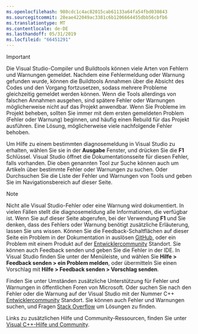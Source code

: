 ```yaml
---
ms.openlocfilehash: 980cdc1c4ac82015cab61133a64fa54fbd030843
ms.sourcegitcommit: 28eae422049ac3381c6b1206664455dbb56cbfb6
ms.translationtype: MT
ms.contentlocale: de-DE
ms.lasthandoff: 05/31/2019
ms.locfileid: "66451291"
---
```

> [!IMPORTANT]
> Die Visual Studio-Compiler und Buildtools können viele Arten von Fehlern und Warnungen gemeldet. Nachdem eine Fehlermeldung oder Warnung gefunden wurde, können die Buildtools Annahmen über die Absicht des Codes und den Vorgang fortzusetzen, sodass mehrere Probleme gleichzeitig gemeldet werden können. Wenn die Tools allerdings von falschen Annahmen ausgehen, sind spätere Fehler oder Warnungen möglicherweise nicht auf das Projekt anwendbar. Wenn Sie Probleme im Projekt beheben, sollten Sie immer mit dem ersten gemeldeten Problem (Fehler oder Warnung) beginnen, und häufig einen Rebuild für das Projekt ausführen. Eine Lösung, möglicherweise viele nachfolgende Fehler behoben.

Um Hilfe zu einem bestimmten diagnosemeldung in Visual Studio zu erhalten, wählen Sie sie in der **Ausgabe** Fenster, und drücken Sie die **F1** Schlüssel. Visual Studio öffnet die Dokumentationsseite für diesen Fehler, falls vorhanden. Die oben genannten Tool zur Suche können auch um Artikeln über bestimmte Fehler oder Warnungen zu suchen. Oder Durchsuchen Sie die Liste der Fehler und Warnungen von Tools und geben Sie im Navigationsbereich auf dieser Seite.

> [!NOTE]
> Nicht alle Visual Studio-Fehler oder eine Warnung wird dokumentiert. In vielen Fällen stellt die diagnosemeldung alle Informationen, die verfügbar ist. Wenn Sie auf dieser Seite abgerufen, bei der Verwendung **F1** und Sie denken, dass des Fehlers oder Warnung benötigt zusätzliche Erläuterung, lassen Sie uns wissen. Können Sie die Feedback-Schaltflächen auf dieser Seite ein Problem in der Dokumentation in auslösen [GitHub](https://github.com/MicrosoftDocs/cpp-docs/issues), oder ein Problem mit einem Produkt auf der [Entwicklercommunity](https://developercommunity.visualstudio.com/spaces/8/index.html) Standort. Sie können auch Feedback senden und geben Sie die Fehler in der IDE. In Visual Studio finden Sie unter der Menüleiste, und wählen Sie **Hilfe > Feedback senden > ein Problem melden**, oder übermitteln Sie einen Vorschlag mit **Hilfe > Feedback senden > Vorschlag senden**.

Finden Sie unter Umständen zusätzliche Unterstützung für Fehler und Warnungen in öffentlichen Foren von Microsoft. Oder suchen Sie nach den Fehler oder die Warnung auf der Visual Studio mit der Nummer C++ [Entwicklercommunity](https://developercommunity.visualstudio.com/spaces/8/index.html) Standort. Sie können auch Fehler und Warnungen suchen, und Fragen [Stack Overflow](https://stackoverflow.com/) um Lösungen zu finden.

Links zu zusätzlichen Hilfe und Community-Ressourcen, finden Sie unter [Visual C++-Hilfe und Community](../../overview/visual-cpp-help-and-community.md).